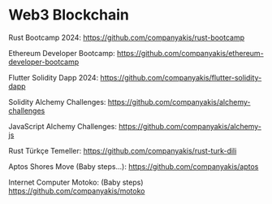 # Web3 Blockchain

Rust Bootcamp 2024:
https://github.com/companyakis/rust-bootcamp

Ethereum Developer Bootcamp:
https://github.com/companyakis/ethereum-developer-bootcamp

Flutter Solidity Dapp 2024:
https://github.com/companyakis/flutter-solidity-dapp

Solidity Alchemy Challenges:
https://github.com/companyakis/alchemy-challenges

JavaScript Alchemy Challenges:
https://github.com/companyakis/alchemy-js

Rust Türkçe Temeller:
https://github.com/companyakis/rust-turk-dili

Aptos Shores Move (Baby steps...):
https://github.com/companyakis/aptos

Internet Computer Motoko: (Baby steps)
https://github.com/companyakis/motoko
